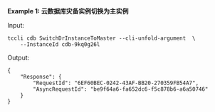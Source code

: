 **Example 1: 云数据库灾备实例切换为主实例**



Input: 

```
tccli cdb SwitchDrInstanceToMaster --cli-unfold-argument  \
    --InstanceId cdb-9kq0g26l
```

Output: 
```
{
    "Response": {
        "RequestId": "6EF60BEC-0242-43AF-BB20-270359FB54A7",
        "AsyncRequestId": "be9f64a6-fa652dc6-f5c878b6-a6a50746"
    }
}
```

